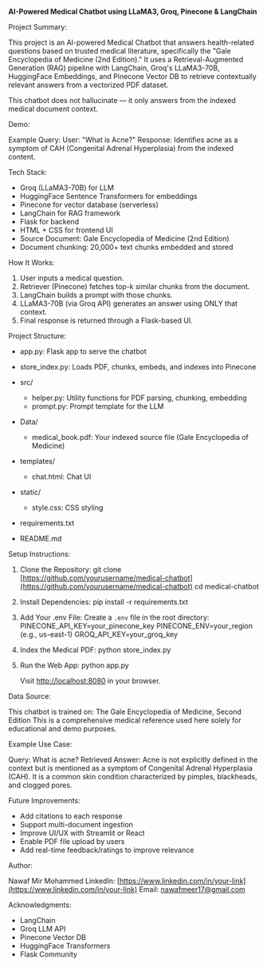 **AI-Powered Medical Chatbot using LLaMA3, Groq, Pinecone & LangChain**

Project Summary:

This project is an AI-powered Medical Chatbot that answers health-related questions based on trusted medical literature, specifically the "Gale Encyclopedia of Medicine (2nd Edition)." It uses a Retrieval-Augmented Generation (RAG) pipeline with LangChain, Groq's LLaMA3-70B, HuggingFace Embeddings, and Pinecone Vector DB to retrieve contextually relevant answers from a vectorized PDF dataset.

This chatbot does not hallucinate — it only answers from the indexed medical document context.

Demo:

Example Query:
User: "What is Acne?"
Response: Identifies acne as a symptom of CAH (Congenital Adrenal Hyperplasia) from the indexed content.

Tech Stack:

* Groq (LLaMA3-70B) for LLM
* HuggingFace Sentence Transformers for embeddings
* Pinecone for vector database (serverless)
* LangChain for RAG framework
* Flask for backend
* HTML + CSS for frontend UI
* Source Document: Gale Encyclopedia of Medicine (2nd Edition)
* Document chunking: 20,000+ text chunks embedded and stored

How It Works:

1. User inputs a medical question.
2. Retriever (Pinecone) fetches top-k similar chunks from the document.
3. LangChain builds a prompt with those chunks.
4. LLaMA3-70B (via Groq API) generates an answer using ONLY that context.
5. Final response is returned through a Flask-based UI.

Project Structure:

* app.py: Flask app to serve the chatbot
* store\_index.py: Loads PDF, chunks, embeds, and indexes into Pinecone
* src/

  * helper.py: Utility functions for PDF parsing, chunking, embedding
  * prompt.py: Prompt template for the LLM
* Data/

  * medical\_book.pdf: Your indexed source file (Gale Encyclopedia of Medicine)
* templates/

  * chat.html: Chat UI
* static/

  * style.css: CSS styling
* requirements.txt
* README.md

Setup Instructions:

1. Clone the Repository:
   git clone [https://github.com/yourusername/medical-chatbot](https://github.com/yourusername/medical-chatbot)
   cd medical-chatbot

2. Install Dependencies:
   pip install -r requirements.txt

3. Add Your .env File:
   Create a `.env` file in the root directory:
   PINECONE\_API\_KEY=your\_pinecone\_key
   PINECONE\_ENV=your\_region (e.g., us-east-1)
   GROQ\_API\_KEY=your\_groq\_key

4. Index the Medical PDF:
   python store\_index.py

5. Run the Web App:
   python app.py

   Visit [http://localhost:8080](http://localhost:8080) in your browser.

Data Source:

This chatbot is trained on:
The Gale Encyclopedia of Medicine, Second Edition
This is a comprehensive medical reference used here solely for educational and demo purposes.

Example Use Case:

Query: What is acne?
Retrieved Answer: Acne is not explicitly defined in the context but is mentioned as a symptom of Congenital Adrenal Hyperplasia (CAH). It is a common skin condition characterized by pimples, blackheads, and clogged pores.

Future Improvements:

* Add citations to each response
* Support multi-document ingestion
* Improve UI/UX with Streamlit or React
* Enable PDF file upload by users
* Add real-time feedback/ratings to improve relevance

Author:

Nawaf Mir Mohammed
LinkedIn: [https://www.linkedin.com/in/your-link](https://www.linkedin.com/in/your-link)
Email: [nawafmeer17@gmail.com](mailto:nawafmeer17@gmail.com)

Acknowledgments:

* LangChain
* Groq LLM API
* Pinecone Vector DB
* HuggingFace Transformers
* Flask Community


